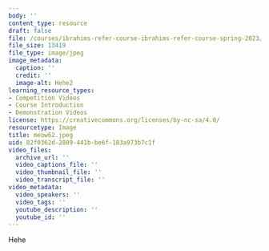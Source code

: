 ```yaml
---
body: ''
content_type: resource
draft: false
file: /courses/ibrahims-refer-course-ibrahims-refer-course-spring-2023/meow62.jpeg
file_size: 13419
file_type: image/jpeg
image_metadata:
  caption: ''
  credit: ''
  image-alt: Hehe2
learning_resource_types:
- Competition Videos
- Course Introduction
- Demonstration Videos
license: https://creativecommons.org/licenses/by-nc-sa/4.0/
resourcetype: Image
title: meow62.jpeg
uid: 82f0362d-2809-441b-be6f-183a973b7c1f
video_files:
  archive_url: ''
  video_captions_file: ''
  video_thumbnail_file: ''
  video_transcript_file: ''
video_metadata:
  video_speakers: ''
  video_tags: ''
  youtube_description: ''
  youtube_id: ''
---
```

Hehe